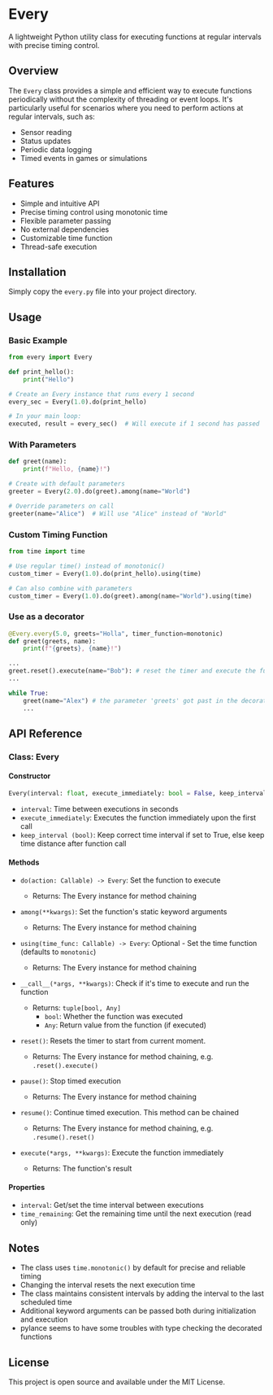 # Every

A lightweight Python utility class for executing functions at regular intervals with precise timing control.

## Overview

The `Every` class provides a simple and efficient way to execute functions periodically without the complexity of threading or event loops. It's particularly useful for scenarios where you need to perform actions at regular intervals, such as:

- Sensor reading
- Status updates
- Periodic data logging
- Timed events in games or simulations

## Features

- Simple and intuitive API
- Precise timing control using monotonic time
- Flexible parameter passing
- No external dependencies
- Customizable time function
- Thread-safe execution

## Installation

Simply copy the `every.py` file into your project directory.

## Usage

### Basic Example

```python
from every import Every

def print_hello():
    print("Hello")

# Create an Every instance that runs every 1 second
every_sec = Every(1.0).do(print_hello)

# In your main loop:
executed, result = every_sec()  # Will execute if 1 second has passed
```

### With Parameters

```python
def greet(name):
    print(f"Hello, {name}!")

# Create with default parameters
greeter = Every(2.0).do(greet).among(name="World")

# Override parameters on call
greeter(name="Alice")  # Will use "Alice" instead of "World"
```

### Custom Timing Function

```python
from time import time

# Use regular time() instead of monotonic()
custom_timer = Every(1.0).do(print_hello).using(time)

# Can also combine with parameters
custom_timer = Every(1.0).do(greet).among(name="World").using(time)
```

### Use as a decorator
```python
@Every.every(5.0, greets="Holla", timer_function=monotonic)
def greet(greets, name):
    print(f"{greets}, {name}!")

...
greet.reset().execute(name="Bob"): # reset the timer and execute the function immediately
...

while True:
    greet(name="Alex") # the parameter 'greets' got past in the decorator
    ...
```

## API Reference

### Class: Every

#### Constructor

```python
Every(interval: float, execute_immediately: bool = False, keep_interval: bool = True)
```

- `interval`: Time between executions in seconds
- `execute_immediately`: Executes the function immediately upon the first call
- `keep_interval (bool)`: Keep correct time interval if set to True, else keep time distance after function call

#### Methods

- `do(action: Callable) -> Every`: Set the function to execute
  - Returns: The Every instance for method chaining

- `among(**kwargs)`: Set the function's static keyword arguments
  - Returns: The Every instance for method chaining

- `using(time_func: Callable) -> Every`: Optional - Set the time function (defaults to `monotonic`)
  - Returns: The Every instance for method chaining

- `__call__(*args, **kwargs)`: Check if it's time to execute and run the function
  - Returns: `tuple[bool, Any]`
    - `bool`: Whether the function was executed
    - `Any`: Return value from the function (if executed)

- `reset()`: Resets the timer to start from current moment. 
  - Returns: The Every instance for method chaining, e.g. `.reset().execute()`

- `pause()`: Stop timed execution
  - Returns: The Every instance for method chaining

- `resume()`: Continue timed execution. This method can be chained
  - Returns: The Every instance for method chaining, e.g. `.resume().reset()` 

- `execute(*args, **kwargs)`: Execute the function immediately
  - Returns: The function's result

#### Properties

- `interval`: Get/set the time interval between executions
- `time_remaining`: Get the remaining time until the next execution (read only)

## Notes

- The class uses `time.monotonic()` by default for precise and reliable timing
- Changing the interval resets the next execution time
- The class maintains consistent intervals by adding the interval to the last scheduled time
- Additional keyword arguments can be passed both during initialization and execution
- pylance seems to have some troubles with type checking the decorated functions

## License

This project is open source and available under the MIT License.